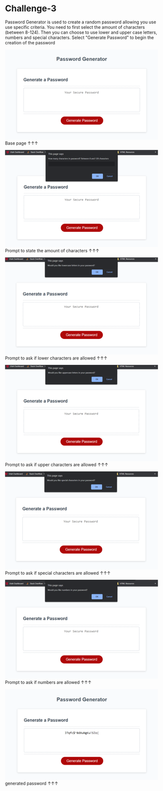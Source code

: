 # Challenge-3
Password Generator is used to create a random password allowing you use use specific criteria. You need to first select the amount of characters (between 8-124). Then you can choose to use lower and upper case letters, numbers and special characters. Select "Generate Password" to begin the creation of the password



![Alt text](Screenshots/Base.png)
Base page ↑↑↑


![Alt text](Screenshots/Length.png)
Prompt to state the amount of characters ↑↑↑


![Alt text](Screenshots/Lower.png)
Prompt to ask if lower characters are allowed ↑↑↑


![Alt text](Screenshots/Upper.png)
Prompt to ask if upper characters are allowed ↑↑↑


![Alt text](Screenshots/Special.png)
Prompt to ask if special characters are allowed ↑↑↑


![Alt text](Screenshots/Number.png)
Prompt to ask if numbers are allowed ↑↑↑


![Alt text](Screenshots/Final.png)
generated password ↑↑↑
